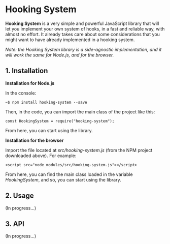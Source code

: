 # Hooking System

**Hooking System** is a very simple and powerful JavaScript library that will let you implement your own system of hooks, in a fast and reliable way, with almost no effort. It already takes care about some considerations that you might want to have already implemented in a hooking system.

*Note: the Hooking System library is a side-agnostic implementation, and it will work the same for Node.js, and for the browser.*

## 1. Installation

**Installation for Node.js**

In the console:

    ~$ npm install hooking-system --save

Then, in the code, you can import the main class of the project like this:

    const HookingSystem = require("hooking-system");

From here, you can start using the library.

**Installation for the browser**

Import the file located at *src/hooking-system.js* (from the NPM project downloaded above). For example:

    <script src="node_modules/src/hooking-system.js"></script>

From here, you can find the main class loaded in the variable *HookingSystem*, and so, you can start using the library.


## 2. Usage

(In progress...)

## 3. API

(In progress...)
